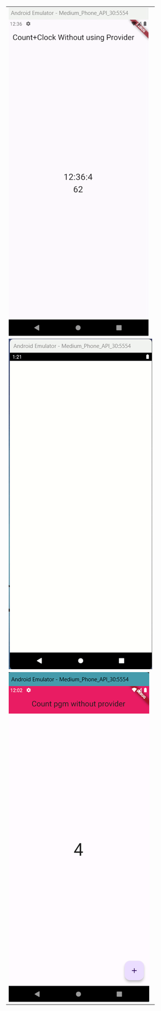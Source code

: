 <table>
<tr>
    <td><img src="https://github.com/suraj-khot-19/img/blob/main/provider2.gif" alt="provider2"></td>
</tr>
<tr>
    <td><img src="https://github.com/suraj-khot-19/img/blob/main/provider3.gif" alt="provider2"></td>
</tr>
<tr>
    <td><img src="https://github.com/suraj-khot-19/img/blob/main/provider1.png" alt="provider2"></td>
</tr>
</table>